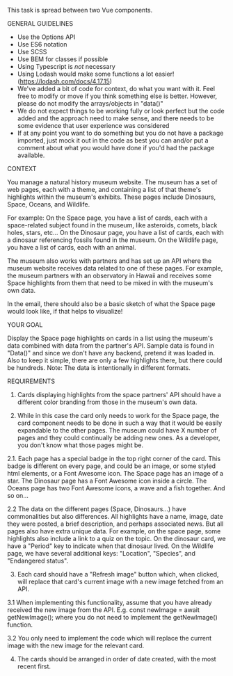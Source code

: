 This task is spread between two Vue components.

GENERAL GUIDELINES

- Use the Options API
- Use ES6 notation
- Use SCSS
- Use BEM for classes if possible
- Using Typescript is *not* necessary
- Using Lodash would make some functions a lot easier! (https://lodash.com/docs/4.17.15)
- We've added a bit of code for context, do what you want with it. Feel free to modify or move if you think something else is better. However, please do not modify the arrays/objects in "data()"
- We do not expect things to be working fully or look perfect but the code added and the approach need to make sense, and there needs to be some evidence that user experience was considered
- If at any point you want to do something but you do not have a package imported, just mock it out in the code as best you can and/or put a comment about what you would have done if you'd had the package available.



CONTEXT

You manage a natural history museum website. The museum has a set of web pages, each with a theme, and containing a list of that theme's highlights within the museum's exhibits. These pages include Dinosaurs, Space, Oceans, and Wildlife.

For example:
On the Space page, you have a list of cards, each with a space-related subject found in the museum, like asteroids, comets, black holes, stars, etc...
On the Dinosaur page, you have a list of cards, each with a dinosaur referencing fossils found in the museum.
On the Wildlife page, you have a list of cards, each with an animal.

The museum also works with partners and has set up an API where the museum website receives data related to one of these pages. For example, the museum partners with an observatory in Hawaii and receives some Space highlights from them that need to be mixed in with the museum's own data.

In the email, there should also be a basic sketch of what the Space page would look like, if that helps to visualize!



YOUR GOAL

Display the Space page highlights on cards in a list using the museum's data combined with data from the partner's API. Sample data is found in "Data()" and since we don't have any backend, pretend it was loaded in. Also to keep it simple, there are only a few highlights there, but there could be hundreds. Note: The data is intentionally in different formats.



REQUIREMENTS

1. Cards displaying highlights from the space partners' API should have a different color branding from those in the museum's own data.

2. While in this case the card only needs to work for the Space page, the card component needs to be done in such a way that it would be easily expandable to the other pages. The museum could have X number of pages and they could continually be adding new ones. As a developer, you don't know what those pages might be.

2.1.    Each page has a special badge in the top right corner of the card. This badge is different on every page, and could be an image, or some styled html elements, or a Font Awesome icon. The Space page has an image of a star. The Dinosaur page has a Font Awesome icon inside a circle. The Oceans page has two Font Awesome icons, a wave and a fish together. And so on...

2.2     The data on the different pages (Space, Dinosaurs...) have commonalities but also differences. All highlights have a name, image, date they were posted, a brief description, and perhaps associated news. But all pages also have extra unique data. For example, on the space page, some highlights also include a link to a quiz on the topic. On the dinosaur card, we have a "Period" key to indicate when that dinosaur lived. On the Wildlife page, we have several additional keys: "Location", "Species", and "Endangered status".

3. Each card should have a "Refresh image" button which, when clicked, will replace that card's current image with a new image fetched from an API.

3.1     When implementing this functionality, assume that you have already received the new image from the API. E.g. const newImage = await getNewImage(); where you do not need to implement the getNewImage() function.

3.2     You only need to implement the code which will replace the current image with the new image for the relevant card.

4. The cards should be arranged in order of date created, with the most recent first.
